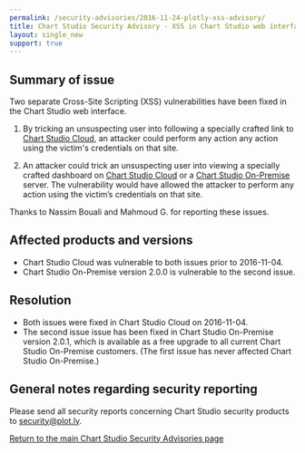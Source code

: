 ```yaml
---
permalink: /security-advisories/2016-11-24-plotly-xss-advisory/
title: Chart Studio Security Advisory - XSS in Chart Studio web interface
layout: single_new
support: true
---
```


## Summary of issue

Two separate Cross-Site Scripting (XSS) vulnerabilities have been fixed in the Chart Studio web interface.

1. By tricking an unsuspecting user into following a specially crafted link to [Chart Studio Cloud](https://plot.ly), an attacker could perform any action any action using the victim's
credentials on that site.

2. An attacker could trick an unsuspecting user into viewing a specially crafted dashboard on [Chart Studio Cloud](https://plot.ly) or a [Chart Studio On-Premise](https://plot.ly/product/enterprise/) server. The vulnerability would have allowed the attacker to perform any action using the victim’s credentials on that site.

Thanks to Nassim Bouali and Mahmoud G. for reporting these issues.

## Affected products and versions

* Chart Studio Cloud was vulnerable to both issues prior to 2016-11-04.
* Chart Studio On-Premise version 2.0.0 is vulnerable to the second issue.

## Resolution

* Both issues were fixed in Chart Studio Cloud on 2016-11-04.
* The second issue issue has been fixed in Chart Studio On-Premise version 2.0.1, which is available as a free upgrade to all current Chart Studio On-Premise customers. (The first issue has never affected Chart Studio On-Premise.)

## General notes regarding security reporting

Please send all security reports concerning Chart Studio security products to [security@plot.ly](mailto:security@plot.ly).

[Return to the main Chart Studio Security Advisories page](http://help.plot.ly/security-advisories/)
